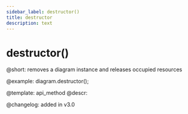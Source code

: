```yaml
---
sidebar_label: destructor()
title: destructor
description: text
---
```


# destructor()

@short: removes a diagram instance and releases occupied resources

@example:
diagram.destructor();

@template:	api_method
@descr:

@changelog: added in v3.0


